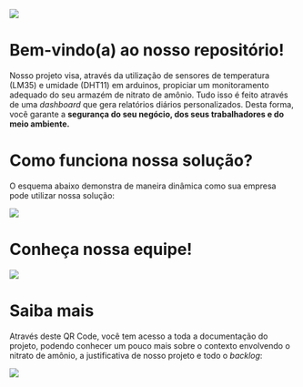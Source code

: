 ![](https://github.com/Pederzini/Amonimous/blob/master/Readme/1.png)

# Bem-vindo(a) ao nosso repositório!

Nosso projeto visa, através da utilização de sensores de temperatura (LM35) e umidade (DHT11) em arduinos, propiciar um monitoramento adequado do seu armazém de nitrato de amônio. Tudo isso é feito através de uma <i>dashboard</i> que gera relatórios diários personalizados. Desta forma, você garante a <b>segurança do seu negócio, dos seus trabalhadores e do meio ambiente.</b>

# Como funciona nossa solução?

O esquema abaixo demonstra de maneira dinâmica como sua empresa pode utilizar nossa solução:

![](https://github.com/Pederzini/Amonimous/blob/master/Readme/2.png)

# Conheça nossa equipe!

![](https://github.com/Pederzini/Amonimous/blob/master/Readme/3.png)

# Saiba mais

Através deste QR Code, você tem acesso a toda a documentação do projeto, podendo conhecer um pouco mais sobre o contexto envolvendo o nitrato de amônio, a justificativa de nosso projeto e todo o <i>backlog</i>:

![](https://github.com/Pederzini/Amonimous/blob/master/Readme/4.png)
